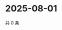 # 2025-08-01

共 0 条

<!-- BEGIN ZHIHUVIDEO -->
<!-- 最后更新时间 Fri Aug 01 2025 19:10:57 GMT+0800 (China Standard Time) -->

<!-- END ZHIHUVIDEO -->
